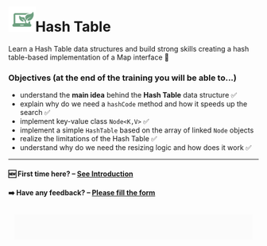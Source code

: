 # <img src="https://raw.githubusercontent.com/bobocode-projects/resources/master/image/logo_transparent_background.png" height=50/>Hash Table
Learn a Hash Table data structures and build strong skills creating a hash table-based implementation of a Map interface 💪

### Objectives (at the end of the training you will be able to...)
* understand the **main idea** behind the **Hash Table** data structure ✅
* explain why do we need a `hashCode` method and how it speeds up the search ✅
* implement key-value class `Node<K,V>` ✅
* implement a simple `HashTable` based on the array of linked `Node` objects
* realize the limitations of the Hash Table ✅
* understand why do we need the resizing logic and how does it work ✅

---
#### 🆕 First time here? – [See Introduction](https://github.com/bobocode-projects/java-fundamentals-course/tree/main/0-0-intro#introduction)
#### ➡️ Have any feedback? – [Please fill the form ](https://forms.gle/7U9XZHuTtT5xpjXR6)

##
<div align="center"><img src="https://raw.githubusercontent.com/bobocode-projects/resources/master/animation/GitHub%20Star_3.gif" height=50/></div>